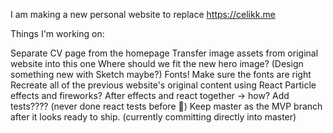 I am making a new personal website to replace https://celikk.me

Things I'm working on: 

Separate CV page from the homepage
Transfer image assets from original website into this one
Where should we fit the new hero image? (Design something new with Sketch maybe?)
Fonts! Make sure the fonts are right
Recreate all of the previous website's original content using React
Particle effects and fireworks?
After effects and react together -> how?
Add tests???? (never done react tests before :shrug:)
Keep master as the MVP branch after it looks ready to ship. (currently committing directly into master)